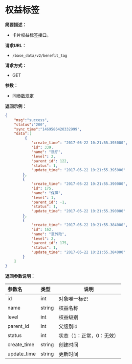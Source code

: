 # 权益标签

**简要描述：**

- 卡片权益标签接口。

**请求URL：**
- `/base_data/v2/benefit_tag`

**请求方式：**
- GET

**参数：**

- 同[参数规定](http://doc.liexiong.cc/#/%E6%8E%A5%E5%8F%A3%E8%A7%84%E5%88%99/%E5%8F%82%E6%95%B0%E8%A7%84%E5%AE%9A)

**返回示例：**

```json
{
    "msg":"success",
    "status":"200",
    "sync_time":"1469586420332999",
    "data":[
         {
            "create_time": "2017-05-22 10:21:55.395000",
            "id": 339,
            "name": "洗牙",
            "level": 2,
            "parent_id": 122,
            "status": 1,
            "update_time": "2017-05-22 10:21:55.395000"
        },
        {
            "create_time": "2017-05-22 10:21:55.390000",
            "id": 175,
            "name": "保障",
            "level": 1,
            "parent_id": -1,
            "status": 1,
            "update_time": "2017-05-22 10:21:55.390000"
        },
        {
            "create_time": "2017-05-22 10:21:55.384000",
            "id": 162,
            "name": "意外险",
            "level": 2,
            "parent_id": 175,
            "status": 1,
            "update_time": "2017-05-22 10:21:55.384000"
        }
    ]
}
```

**返回参数说明：** 
 
|参数名|类型|说明|
|:-----  |:-----|-----|
|id |int   |对象唯一标识  |
|name |string   |权益名称|
|level|int | 权益级别 |
|parent_id | int | 父级别id |
|status|int|状态（1：正常，0：无效）|
|create_time|string|创建时间|
|update_time|string|更新时间|



